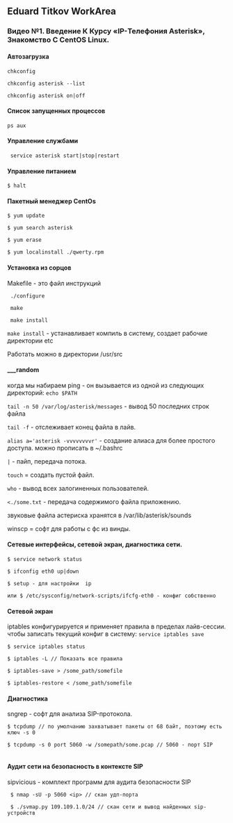 
## Eduard Titkov WorkArea 

###  Видео №1. Введение К Курсу «IP-Телефония Asterisk», Знакомство С CentOS Linux.

#### Автозагрузка
``` 
chkconfig

chkconfig asterisk --list

chkconfig asterisk on|off
```

#### Список запущенных процессов
``` 
ps aux
```


#### Управление службами
```
 service asterisk start|stop|restart
```

#### Управление питанием
```
$ halt
```

#### Пакетный менеджер CentOs
```
$ yum update

$ yum search asterisk

$ yum erase

$ yum localinstall ./qwerty.rpm
```

#### Установка из сорцов
 Makefile - это файл инструкций

```
 ./configure

 make
 
 make install
```

 `make install` - устанавливает компиль в систему, создает рабочие директории etc

 Работать можно в директории /usr/src
 
 #### ___random

 
когда мы набираем ping - он вызывается из одной из следующих директорий: `echo $PATH`

`tail -n 50 /var/log/asterisk/messages` - вывод 50 последних строк файла

`tail -f` - отслеживает конец файла в лайв.

`alias a='asterisk -vvvvvvvvr'` - создание алиаса для более простого доступа. можно прописать в ~/.bashrc

`|` - пайп, передача потока.

`touch` = создать пустой файл.

`who` - вывод всех залогиненных пользователей.

`<./some.txt` - передача содержимого файла приложению.

 звуковые файла астериска хранятся в /var/lib/asterisk/sounds
 
 winscp = софт для работы с фс из винды.
 
 #### Сетевые интерфейсы, сетевой экран, диагностика сети.
 
 ```
 $ service network status
  
 $ ifconfig eth0 up|down
 
 $ setup - для настройки  ip
 
 или $ /etc/sysconfig/network-scripts/ifcfg-eth0 - конфиг собственно
 
```



#### Сетевой экран
iptables конфигурируется и применяет правила в пределах лайв-сессии. чтобы записать текущий конфиг в систему: `service iptables save`
```
$ service iptables status

$ iptables -L // Показать все правила

$ iptables-save > /some_path/somefile

$ iptables-restore < /some_path/somefile 
 ```
#### Диагностика
  sngrep - софт для анализа SIP-протокола.
 ```
 $ tcpdump // по умолчанию захватывает пакеты от 68 байт, поэтому есть ключ -s 0
 
 $ tcpdump -s 0 port 5060 -w /somepath/some.pcap // 5060 - порт SIP
 

 ```
 
 #### Аудит сети на безопасность в контексте SIP
 sipvicious - комплект программ для аудита безопасности SIP
```
 $ nmap -sU -p 5060 <ip> // скан удп-порта
 
 $ ./svmap.py 109.109.1.0/24 // скан сети и вывод найденных sip-устройств
```
